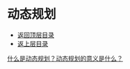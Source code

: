 # 动态规划

- [返回顶层目录](../../SUMMARY.md)
- [返上层目录](data-structures-and-algorithms.md)



[什么是动态规划？动态规划的意义是什么？](https://www.zhihu.com/question/23995189/answer/305426560)



